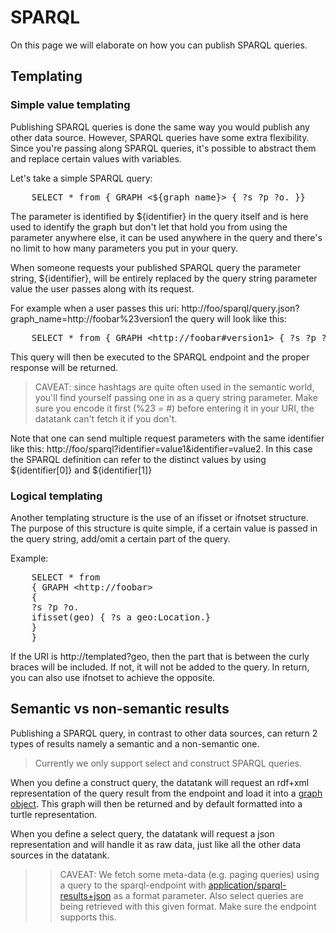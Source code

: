 # SPARQL

On this page we will elaborate on how you can publish SPARQL queries.

## Templating

### Simple value templating

Publishing SPARQL queries is done the same way you would publish any other data source. However, SPARQL queries have some extra flexibility. Since you're passing along SPARQL queries, it's possible to abstract them and replace certain values with variables.

Let's take a simple SPARQL query:

<pre class='prettyprint'>
    SELECT * from { GRAPH &lt;${graph_name}&gt; { ?s ?p ?o. }}
</pre>

The parameter is identified by ${identifier} in the query itself and is here used to identify the graph but don't let that hold you from using the parameter anywhere else, it can be used anywhere in the query and there's no limit to how many parameters you put in your query.

When someone requests your published SPARQL query the parameter string, ${identifier}, will be entirely replaced by the query string parameter value the user passes along with its request.

For example when a user passes this uri: http://foo/sparql/query.json?graph\_name=http://foobar%23version1 the query will look like this:

<pre class='prettyprint'>
    SELECT * from { GRAPH &lt;http://foobar#version1&gt; { ?s ?p ?o. }}
</pre>

This query will then be executed to the SPARQL endpoint and the proper response will be returned.

> CAVEAT: since hashtags are quite often used in the semantic world, you'll find yourself passing one in as a query string parameter. Make sure you encode it first (%23 = #) before entering it in your URI, the datatank can't fetch it if you don't.

Note that one can send multiple request parameters with the same identifier like this: http://foo/sparql?identifier=value1&identifier=value2.  In this case the SPARQL definition can refer to the distinct values by using ${identifier[0]} and ${identifier[1]}

### Logical templating

Another templating structure is the use of an ifisset or ifnotset structure.
The purpose of this structure is quite simple, if a certain value is passed in the query string, add/omit a certain part of the query.

Example:

<pre class='prettyprint'>
    SELECT * from
    { GRAPH &lt;http://foobar&gt;
    {
    ?s ?p ?o.
    ifisset(geo) { ?s a geo:Location.}
    }
    }
</pre>

If the URI is http://templated?geo, then the part that is between the curly braces will be included. If not, it will not be added to the query. In return, you can also use ifnotset to achieve the opposite.

## Semantic vs non-semantic results

Publishing a SPARQL query, in contrast to other data sources, can return 2 types of results namely a semantic and a non-semantic one.

> Currently we only support select and construct SPARQL queries.

When you define a construct query, the datatank will request an rdf+xml representation of the query result from the endpoint and load it into a [graph object](https://github.com/semsol/arc2/wiki). This graph will then be returned and by default formatted into a turtle representation.

When you define a select query, the datatank will request a json representation and will handle it as raw data, just like all the other data sources in the datatank.

>> CAVEAT: We fetch some meta-data (e.g. paging queries) using a query to the sparql-endpoint with [application/sparql-results+json](http://www.w3.org/TR/sparql11-results-json/) as a format parameter. Also select queries are being retrieved with this given format. Make sure the endpoint supports this.